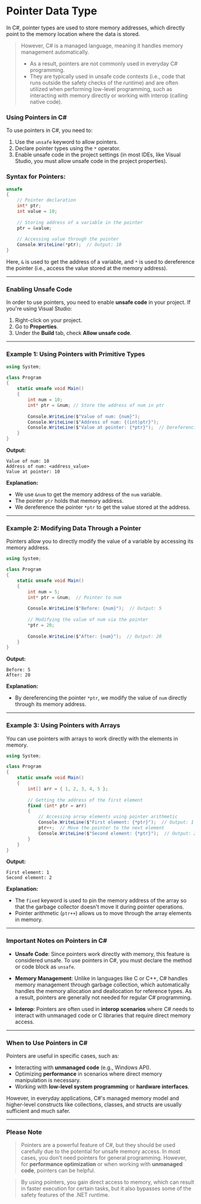 # Pointer Data Type

In C#, pointer types are used to store memory addresses, which directly point to the memory location where the data is stored.
> However, C# is a managed language, meaning it handles memory management automatically. 
> - As a result, pointers are not commonly used in everyday C# programming. 
> - They are typically used in unsafe code contexts (i.e., code that runs outside the safety checks of the runtime) and are often utilized when performing low-level programming, such as interacting with memory directly or working with interop (calling native code).

### **Using Pointers in C#**

To use pointers in C#, you need to:

1. Use the `unsafe` keyword to allow pointers.
2. Declare pointer types using the `*` operator.
3. Enable unsafe code in the project settings (in most IDEs, like Visual Studio, you must allow unsafe code in the project properties).

### **Syntax for Pointers:**

```C#
unsafe
{
    // Pointer declaration
    int* ptr;
    int value = 10;
    
    // Storing address of a variable in the pointer
    ptr = &value;
    
    // Accessing value through the pointer
    Console.WriteLine(*ptr);  // Output: 10
}
```

Here, `&` is used to get the address of a variable, and `*` is used to dereference the pointer (i.e., access the value stored at the memory address).

---

### **Enabling Unsafe Code**

In order to use pointers, you need to enable **unsafe code** in your project. If you're using Visual Studio:

1. Right-click on your project.
2. Go to **Properties**.
3. Under the **Build** tab, check **Allow unsafe code**.

---

### **Example 1: Using Pointers with Primitive Types**

```C#
using System;

class Program
{
    static unsafe void Main()
    {
        int num = 10;
        int* ptr = &num; // Store the address of num in ptr
        
        Console.WriteLine($"Value of num: {num}");
        Console.WriteLine($"Address of num: {(int)ptr}");
        Console.WriteLine($"Value at pointer: {*ptr}");  // Dereferencing the pointer
    }
}
```

**Output:**

```plaintext
Value of num: 10
Address of num: <address_value>
Value at pointer: 10
```

**Explanation:**

* We use `&num` to get the memory address of the `num` variable.
* The pointer `ptr` holds that memory address.
* We dereference the pointer `*ptr` to get the value stored at the address.

---

### **Example 2: Modifying Data Through a Pointer**

Pointers allow you to directly modify the value of a variable by accessing its memory address.

```C#
using System;

class Program
{
    static unsafe void Main()
    {
        int num = 5;
        int* ptr = &num;  // Pointer to num
        
        Console.WriteLine($"Before: {num}");  // Output: 5
        
        // Modifying the value of num via the pointer
        *ptr = 20;
        
        Console.WriteLine($"After: {num}");  // Output: 20
    }
}
```

**Output:**

```plaintext
Before: 5
After: 20
```

**Explanation:**

* By dereferencing the pointer `*ptr`, we modify the value of `num` directly through its memory address.

---

### **Example 3: Using Pointers with Arrays**

You can use pointers with arrays to work directly with the elements in memory.

```C#
using System;

class Program
{
    static unsafe void Main()
    {
        int[] arr = { 1, 2, 3, 4, 5 };
        
        // Getting the address of the first element
        fixed (int* ptr = arr)
        {
            // Accessing array elements using pointer arithmetic
            Console.WriteLine($"First element: {*ptr}");  // Output: 1
            ptr++;  // Move the pointer to the next element
            Console.WriteLine($"Second element: {*ptr}");  // Output: 2
        }
    }
}
```

**Output:**

```plaintext
First element: 1
Second element: 2
```

**Explanation:**

* The `fixed` keyword is used to pin the memory address of the array so that the garbage collector doesn't move it during pointer operations.
* Pointer arithmetic (`ptr++`) allows us to move through the array elements in memory.

---

### **Important Notes on Pointers in C#**

* **Unsafe Code**: Since pointers work directly with memory, this feature is considered unsafe. To use pointers in C#, you must declare the method or code block as `unsafe`.

* **Memory Management**: Unlike in languages like C or C++, C# handles memory management through garbage collection, which automatically handles the memory allocation and deallocation for reference types. As a result, pointers are generally not needed for regular C# programming.

* **Interop**: Pointers are often used in **interop scenarios** where C# needs to interact with unmanaged code or C libraries that require direct memory access.

---

### **When to Use Pointers in C#**

Pointers are useful in specific cases, such as:

* Interacting with **unmanaged code** (e.g., Windows API).
* Optimizing **performance** in scenarios where direct memory manipulation is necessary.
* Working with **low-level system programming** or **hardware interfaces**.

However, in everyday applications, C#'s managed memory model and higher-level constructs like collections, classes, and structs are usually sufficient and much safer.

---

### **Please Note**

> Pointers are a powerful feature of C#, but they should be used carefully due to the potential for unsafe memory access. In most cases, you don't need pointers for general programming. However, for **performance optimization** or when working with **unmanaged code**, pointers can be helpful.

> By using pointers, you gain direct access to memory, which can result in faster execution for certain tasks, but it also bypasses some of the safety features of the .NET runtime.

